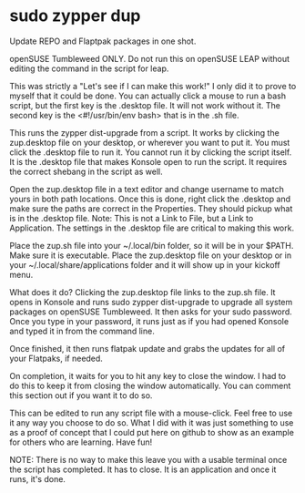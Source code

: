 # sudo zypper dup

Update REPO and Flaptpak packages in one shot.

openSUSE Tumbleweed ONLY. Do not run this on openSUSE LEAP without editing the command in the script for leap.

This was strictly a "Let's see if I can make this work!" I only did it to prove to myself that it could be done. You can actually click a mouse to run a bash script, but the first key is the .desktop file. It will not work without it. The second key is the <#!/usr/bin/env bash> that is in the .sh file.

This runs the zypper dist-upgrade from a script. It works by clicking the zup.desktop file on your desktop, or wherever you want to put it. You must click the .desktop file to run it. You cannot run it by clicking the script itself. It is the .desktop file that makes Konsole open to run the script. It requires the correct shebang in the script as well.

Open the zup.desktop file in a text editor and change username to match yours in both path locations. Once this is done, right click the .desktop and make sure the paths are correct in the Properties. They should pickup what is in the .desktop file. Note: This is not a Link to File, but a Link to Application. The settings in the .desktop file are critical to making this work.

Place the zup.sh file into your ~/.local/bin folder, so it will be in your $PATH. Make sure it is executable.
Place the zup.desktop file on your desktop or in your ~/.local/share/applications folder and it will show up in your kickoff menu.

What does it do?
Clicking the zup.desktop file links to the zup.sh file.
It opens in Konsole and runs sudo zypper dist-upgrade to upgrade all system packages on openSUSE Tumbleweed.
It then asks for your sudo password. Once you type in your password, it runs just as if you had opened
Konsole and typed it in from the command line.

Once finished, it then runs flatpak update and grabs the updates for all of your Flatpaks, if needed.

On completion, it waits for you to hit any key to close the window. I had to do this to keep it from closing the window
automatically. You can comment this section out if you want it to do so.

This can be edited to run any script file with a mouse-click. Feel free to use it any way you choose to do so. What I did with it was just something to use as a proof of concept that I could put here on github to show as an example for others who are learning. Have fun!

NOTE: There is no way to make this leave you with a usable terminal once the script has completed. It has to close. It is an application and once it runs, it's done.
